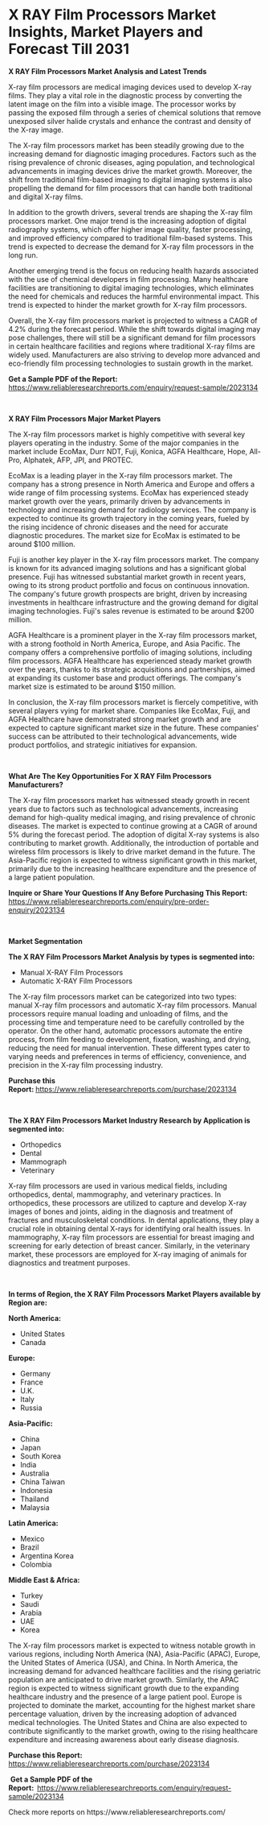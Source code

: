 <p><h1>X RAY Film Processors Market Insights, Market Players and Forecast Till 2031</h1></p><p><strong>X RAY Film Processors Market Analysis and Latest Trends</strong></p>
<p><p>X-ray film processors are medical imaging devices used to develop X-ray films. They play a vital role in the diagnostic process by converting the latent image on the film into a visible image. The processor works by passing the exposed film through a series of chemical solutions that remove unexposed silver halide crystals and enhance the contrast and density of the X-ray image.</p><p>The X-ray film processors market has been steadily growing due to the increasing demand for diagnostic imaging procedures. Factors such as the rising prevalence of chronic diseases, aging population, and technological advancements in imaging devices drive the market growth. Moreover, the shift from traditional film-based imaging to digital imaging systems is also propelling the demand for film processors that can handle both traditional and digital X-ray films.</p><p>In addition to the growth drivers, several trends are shaping the X-ray film processors market. One major trend is the increasing adoption of digital radiography systems, which offer higher image quality, faster processing, and improved efficiency compared to traditional film-based systems. This trend is expected to decrease the demand for X-ray film processors in the long run.</p><p>Another emerging trend is the focus on reducing health hazards associated with the use of chemical developers in film processing. Many healthcare facilities are transitioning to digital imaging technologies, which eliminates the need for chemicals and reduces the harmful environmental impact. This trend is expected to hinder the market growth for X-ray film processors.</p><p>Overall, the X-ray film processors market is projected to witness a CAGR of 4.2% during the forecast period. While the shift towards digital imaging may pose challenges, there will still be a significant demand for film processors in certain healthcare facilities and regions where traditional X-ray films are widely used. Manufacturers are also striving to develop more advanced and eco-friendly film processing technologies to sustain growth in the market.</p></p>
<p><strong>Get a Sample PDF of the Report:&nbsp;</strong> <a href="https://www.reliableresearchreports.com/enquiry/request-sample/2023134">https://www.reliableresearchreports.com/enquiry/request-sample/2023134</a></p>
<p>&nbsp;</p>
<p><strong>X RAY Film Processors Major Market Players</strong></p>
<p><p>The X-ray film processors market is highly competitive with several key players operating in the industry. Some of the major companies in the market include EcoMax, Durr NDT, Fuji, Konica, AGFA Healthcare, Hope, All-Pro, Alphatek, AFP, JPI, and PROTEC.</p><p>EcoMax is a leading player in the X-ray film processors market. The company has a strong presence in North America and Europe and offers a wide range of film processing systems. EcoMax has experienced steady market growth over the years, primarily driven by advancements in technology and increasing demand for radiology services. The company is expected to continue its growth trajectory in the coming years, fueled by the rising incidence of chronic diseases and the need for accurate diagnostic procedures. The market size for EcoMax is estimated to be around $100 million.</p><p>Fuji is another key player in the X-ray film processors market. The company is known for its advanced imaging solutions and has a significant global presence. Fuji has witnessed substantial market growth in recent years, owing to its strong product portfolio and focus on continuous innovation. The company's future growth prospects are bright, driven by increasing investments in healthcare infrastructure and the growing demand for digital imaging technologies. Fuji's sales revenue is estimated to be around $200 million.</p><p>AGFA Healthcare is a prominent player in the X-ray film processors market, with a strong foothold in North America, Europe, and Asia Pacific. The company offers a comprehensive portfolio of imaging solutions, including film processors. AGFA Healthcare has experienced steady market growth over the years, thanks to its strategic acquisitions and partnerships, aimed at expanding its customer base and product offerings. The company's market size is estimated to be around $150 million.</p><p>In conclusion, the X-ray film processors market is fiercely competitive, with several players vying for market share. Companies like EcoMax, Fuji, and AGFA Healthcare have demonstrated strong market growth and are expected to capture significant market size in the future. These companies' success can be attributed to their technological advancements, wide product portfolios, and strategic initiatives for expansion.</p></p>
<p>&nbsp;</p>
<p><strong>What Are The Key Opportunities For X RAY Film Processors Manufacturers?</strong></p>
<p><p>The X-ray film processors market has witnessed steady growth in recent years due to factors such as technological advancements, increasing demand for high-quality medical imaging, and rising prevalence of chronic diseases. The market is expected to continue growing at a CAGR of around 5% during the forecast period. The adoption of digital X-ray systems is also contributing to market growth. Additionally, the introduction of portable and wireless film processors is likely to drive market demand in the future. The Asia-Pacific region is expected to witness significant growth in this market, primarily due to the increasing healthcare expenditure and the presence of a large patient population.</p></p>
<p><strong>Inquire or Share Your Questions If Any Before Purchasing This Report:</strong> <a href="https://www.reliableresearchreports.com/enquiry/pre-order-enquiry/2023134">https://www.reliableresearchreports.com/enquiry/pre-order-enquiry/2023134</a></p>
<p>&nbsp;</p>
<p><strong>Market Segmentation</strong></p>
<p><strong>The X RAY Film Processors Market Analysis by types is segmented into:</strong></p>
<p><ul><li>Manual X-RAY Film Processors</li><li>Automatic X-RAY Film Processors</li></ul></p>
<p><p>The X-ray film processors market can be categorized into two types: manual X-ray film processors and automatic X-ray film processors. Manual processors require manual loading and unloading of films, and the processing time and temperature need to be carefully controlled by the operator. On the other hand, automatic processors automate the entire process, from film feeding to development, fixation, washing, and drying, reducing the need for manual intervention. These different types cater to varying needs and preferences in terms of efficiency, convenience, and precision in the X-ray film processing industry.</p></p>
<p><strong>Purchase this Report:&nbsp;</strong><a href="https://www.reliableresearchreports.com/purchase/2023134">https://www.reliableresearchreports.com/purchase/2023134</a></p>
<p>&nbsp;</p>
<p><strong>The X RAY Film Processors Market Industry Research by Application is segmented into:</strong></p>
<p><ul><li>Orthopedics</li><li>Dental</li><li>Mammograph</li><li>Veterinary</li></ul></p>
<p><p>X-ray film processors are used in various medical fields, including orthopedics, dental, mammography, and veterinary practices. In orthopedics, these processors are utilized to capture and develop X-ray images of bones and joints, aiding in the diagnosis and treatment of fractures and musculoskeletal conditions. In dental applications, they play a crucial role in obtaining dental X-rays for identifying oral health issues. In mammography, X-ray film processors are essential for breast imaging and screening for early detection of breast cancer. Similarly, in the veterinary market, these processors are employed for X-ray imaging of animals for diagnostics and treatment purposes.</p></p>
<p>&nbsp;</p>
<p><strong>In terms of Region, the X RAY Film Processors Market Players available by Region are:</strong></p>
<p>
    <p> <strong> North America: </strong>
        <ul>
            <li>United States</li>
            <li>Canada</li>
        </ul>
        </p> 
    <p> <strong> Europe: </strong>
        <ul>
            <li>Germany</li>
            <li>France</li>
            <li>U.K.</li>
            <li>Italy</li>
            <li>Russia</li>
        </ul>
        </p> 
    <p> <strong> Asia-Pacific: </strong>
        <ul>
            <li>China</li>
            <li>Japan</li>
            <li>South Korea</li>
            <li>India</li>
            <li>Australia</li>
            <li>China Taiwan</li>
            <li>Indonesia</li>
            <li>Thailand</li>
            <li>Malaysia</li>
        </ul>
        </p> 
    <p> <strong> Latin America: </strong>
        <ul>
            <li>Mexico</li>
            <li>Brazil</li>
            <li>Argentina Korea</li>
            <li>Colombia</li>
        </ul>
        </p> 
    <p> <strong> Middle East & Africa: </strong>
        <ul>
            <li>Turkey</li>
            <li>Saudi</li>
            <li>Arabia</li>
            <li>UAE</li>
            <li>Korea</li>
        </ul>
    </p>
    </p>
<p><p>The X-ray film processors market is expected to witness notable growth in various regions, including North America (NA), Asia-Pacific (APAC), Europe, the United States of America (USA), and China. In North America, the increasing demand for advanced healthcare facilities and the rising geriatric population are anticipated to drive market growth. Similarly, the APAC region is expected to witness significant growth due to the expanding healthcare industry and the presence of a large patient pool. Europe is projected to dominate the market, accounting for the highest market share percentage valuation, driven by the increasing adoption of advanced medical technologies. The United States and China are also expected to contribute significantly to the market growth, owing to the rising healthcare expenditure and increasing awareness about early disease diagnosis.</p></p>
<p><strong>Purchase this Report: </strong><a href="https://www.reliableresearchreports.com/purchase/2023134">https://www.reliableresearchreports.com/purchase/2023134</a></p>
<p>&nbsp;<strong>Get a Sample PDF of the Report:&nbsp;&nbsp;</strong><a href="https://www.reliableresearchreports.com/enquiry/request-sample/2023134">https://www.reliableresearchreports.com/enquiry/request-sample/2023134</a></p>
<p><strong></strong></p>
<p>Check more reports on https://www.reliableresearchreports.com/</p>